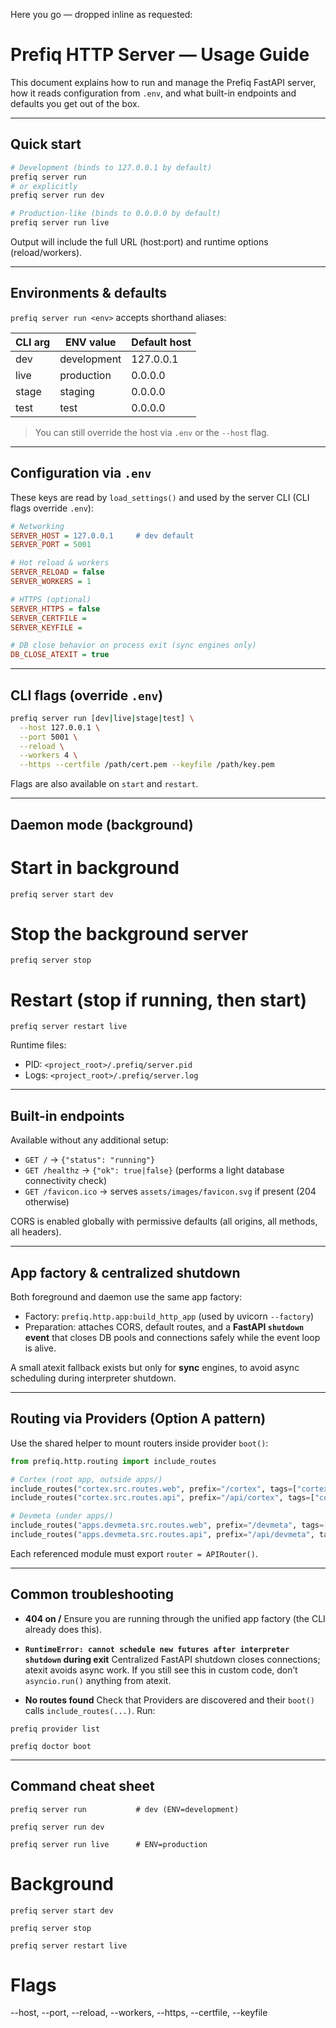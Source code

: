 Here you go — dropped inline as requested:

# Prefiq HTTP Server — Usage Guide

This document explains how to run and manage the Prefiq FastAPI server, how it reads configuration from `.env`, and what
built-in endpoints and defaults you get out of the box.

---

## Quick start

```bash
# Development (binds to 127.0.0.1 by default)
prefiq server run
# or explicitly
prefiq server run dev

# Production-like (binds to 0.0.0.0 by default)
prefiq server run live
```

Output will include the full URL (host\:port) and runtime options (reload/workers).

---

## Environments & defaults

`prefiq server run <env>` accepts shorthand aliases:

| CLI arg | ENV value   | Default host |
|---------|-------------|--------------|
| dev     | development | 127.0.0.1    |
| live    | production  | 0.0.0.0      |
| stage   | staging     | 0.0.0.0      |
| test    | test        | 0.0.0.0      |

> You can still override the host via `.env` or the `--host` flag.

---

## Configuration via `.env`

These keys are read by `load_settings()` and used by the server CLI (CLI flags override `.env`):

```ini
# Networking
SERVER_HOST = 127.0.0.1     # dev default
SERVER_PORT = 5001

# Hot reload & workers
SERVER_RELOAD = false
SERVER_WORKERS = 1

# HTTPS (optional)
SERVER_HTTPS = false
SERVER_CERTFILE =
SERVER_KEYFILE =

# DB close behavior on process exit (sync engines only)
DB_CLOSE_ATEXIT = true
```

---

## CLI flags (override `.env`)

```bash
prefiq server run [dev|live|stage|test] \
  --host 127.0.0.1 \
  --port 5001 \
  --reload \
  --workers 4 \
  --https --certfile /path/cert.pem --keyfile /path/key.pem
```

Flags are also available on `start` and `restart`.

---

## Daemon mode (background)

# Start in background

```
prefiq server start dev
```

# Stop the background server

```
prefiq server stop
```

# Restart (stop if running, then start)
```
prefiq server restart live
```

Runtime files:

* PID: `<project_root>/.prefiq/server.pid`
* Logs: `<project_root>/.prefiq/server.log`

---

## Built-in endpoints

Available without any additional setup:

* `GET /` → `{"status": "running"}`
* `GET /healthz` → `{"ok": true|false}` (performs a light database connectivity check)
* `GET /favicon.ico` → serves `assets/images/favicon.svg` if present (204 otherwise)

CORS is enabled globally with permissive defaults (all origins, all methods, all headers).

---

## App factory & centralized shutdown

Both foreground and daemon use the same app factory:

* Factory: `prefiq.http.app:build_http_app` (used by uvicorn `--factory`)
* Preparation: attaches CORS, default routes, and a **FastAPI `shutdown` event** that closes DB pools and connections
  safely while the event loop is alive.

A small atexit fallback exists but only for **sync** engines, to avoid async scheduling during interpreter shutdown.

---

## Routing via Providers (Option A pattern)

Use the shared helper to mount routers inside provider `boot()`:

```python
from prefiq.http.routing import include_routes

# Cortex (root app, outside apps/)
include_routes("cortex.src.routes.web", prefix="/cortex", tags=["cortex:web"])
include_routes("cortex.src.routes.api", prefix="/api/cortex", tags=["cortex:api"])

# Devmeta (under apps/)
include_routes("apps.devmeta.src.routes.web", prefix="/devmeta", tags=["devmeta:web"])
include_routes("apps.devmeta.src.routes.api", prefix="/api/devmeta", tags=["devmeta:api"])
```

Each referenced module must export `router = APIRouter()`.

---

## Common troubleshooting

* **404 on /**
  Ensure you are running through the unified app factory (the CLI already does this).

* **`RuntimeError: cannot schedule new futures after interpreter shutdown` during exit**
  Centralized FastAPI shutdown closes connections; atexit avoids async work. If you still see this in custom code, don’t
  `asyncio.run()` anything from atexit.

* **No routes found**
  Check that Providers are discovered and their `boot()` calls `include_routes(...)`. Run:

```
prefiq provider list
```

```
prefiq doctor boot
```

---

## Command cheat sheet

```
prefiq server run           # dev (ENV=development)
```

```
prefiq server run dev
```

```
prefiq server run live      # ENV=production
```

# Background

```
prefiq server start dev
```

```
prefiq server stop
```

```
prefiq server restart live
```

# Flags

--host, --port, --reload, --workers, --https, --certfile, --keyfile

```
